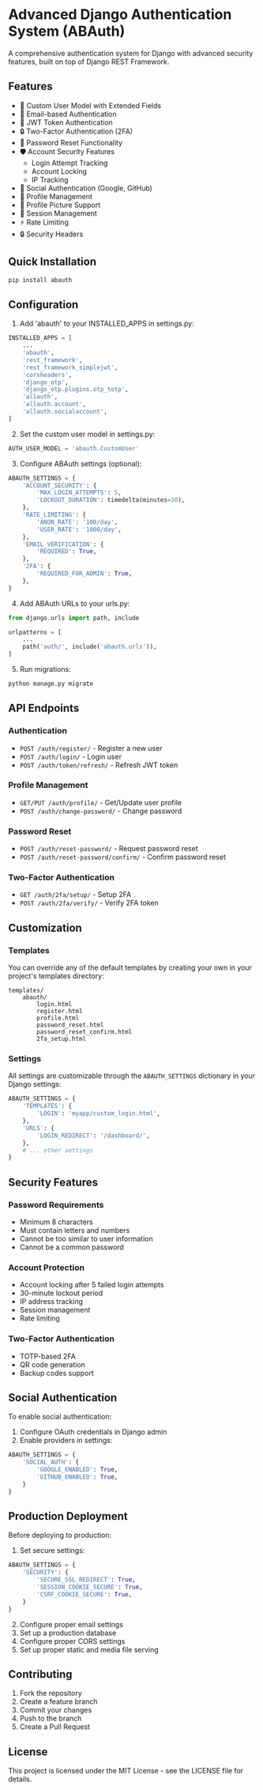 # Advanced Django Authentication System (ABAuth)

A comprehensive authentication system for Django with advanced security features, built on top of Django REST Framework.

## Features

- 🔐 Custom User Model with Extended Fields
- 📧 Email-based Authentication
- 🔑 JWT Token Authentication
- 🔒 Two-Factor Authentication (2FA)
- 🔄 Password Reset Functionality
- 🛡️ Account Security Features
  - Login Attempt Tracking
  - Account Locking
  - IP Tracking
- 📱 Social Authentication (Google, GitHub)
- 👤 Profile Management
- 📸 Profile Picture Support
- 🔄 Session Management
- ⚡ Rate Limiting
- 🔒 Security Headers

## Quick Installation

```bash
pip install abauth
```

## Configuration

1. Add 'abauth' to your INSTALLED_APPS in settings.py:

```python
INSTALLED_APPS = [
    ...
    'abauth',
    'rest_framework',
    'rest_framework_simplejwt',
    'corsheaders',
    'django_otp',
    'django_otp.plugins.otp_totp',
    'allauth',
    'allauth.account',
    'allauth.socialaccount',
]
```

2. Set the custom user model in settings.py:

```python
AUTH_USER_MODEL = 'abauth.CustomUser'
```

3. Configure ABAuth settings (optional):

```python
ABAUTH_SETTINGS = {
    'ACCOUNT_SECURITY': {
        'MAX_LOGIN_ATTEMPTS': 5,
        'LOCKOUT_DURATION': timedelta(minutes=30),
    },
    'RATE_LIMITING': {
        'ANON_RATE': '100/day',
        'USER_RATE': '1000/day',
    },
    'EMAIL_VERIFICATION': {
        'REQUIRED': True,
    },
    '2FA': {
        'REQUIRED_FOR_ADMIN': True,
    },
}
```

4. Add ABAuth URLs to your urls.py:

```python
from django.urls import path, include

urlpatterns = [
    ...
    path('auth/', include('abauth.urls')),
]
```

5. Run migrations:

```bash
python manage.py migrate
```

## API Endpoints

### Authentication
- `POST /auth/register/` - Register a new user
- `POST /auth/login/` - Login user
- `POST /auth/token/refresh/` - Refresh JWT token

### Profile Management
- `GET/PUT /auth/profile/` - Get/Update user profile
- `POST /auth/change-password/` - Change password

### Password Reset
- `POST /auth/reset-password/` - Request password reset
- `POST /auth/reset-password/confirm/` - Confirm password reset

### Two-Factor Authentication
- `GET /auth/2fa/setup/` - Setup 2FA
- `POST /auth/2fa/verify/` - Verify 2FA token

## Customization

### Templates
You can override any of the default templates by creating your own in your project's templates directory:

```
templates/
    abauth/
        login.html
        register.html
        profile.html
        password_reset.html
        password_reset_confirm.html
        2fa_setup.html
```

### Settings
All settings are customizable through the `ABAUTH_SETTINGS` dictionary in your Django settings:

```python
ABAUTH_SETTINGS = {
    'TEMPLATES': {
        'LOGIN': 'myapp/custom_login.html',
    },
    'URLS': {
        'LOGIN_REDIRECT': '/dashboard/',
    },
    # ... other settings
}
```

## Security Features

### Password Requirements
- Minimum 8 characters
- Must contain letters and numbers
- Cannot be too similar to user information
- Cannot be a common password

### Account Protection
- Account locking after 5 failed login attempts
- 30-minute lockout period
- IP address tracking
- Session management
- Rate limiting

### Two-Factor Authentication
- TOTP-based 2FA
- QR code generation
- Backup codes support

## Social Authentication

To enable social authentication:

1. Configure OAuth credentials in Django admin
2. Enable providers in settings:

```python
ABAUTH_SETTINGS = {
    'SOCIAL_AUTH': {
        'GOOGLE_ENABLED': True,
        'GITHUB_ENABLED': True,
    }
}
```

## Production Deployment

Before deploying to production:

1. Set secure settings:
```python
ABAUTH_SETTINGS = {
    'SECURITY': {
        'SECURE_SSL_REDIRECT': True,
        'SESSION_COOKIE_SECURE': True,
        'CSRF_COOKIE_SECURE': True,
    }
}
```

2. Configure proper email settings
3. Set up a production database
4. Configure proper CORS settings
5. Set up proper static and media file serving

## Contributing

1. Fork the repository
2. Create a feature branch
3. Commit your changes
4. Push to the branch
5. Create a Pull Request

## License

This project is licensed under the MIT License - see the LICENSE file for details. 